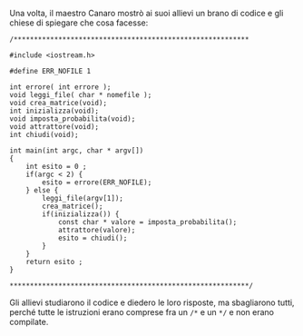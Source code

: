 Una volta, il maestro Canaro mostrò ai suoi allievi un brano di codice e gli chiese di spiegare che cosa facesse:

```
/**********************************************************
 
#include <iostream.h>

#define ERR_NOFILE 1

int errore( int errore );
void leggi_file( char * nomefile );
void crea_matrice(void);
int inizializza(void);
void imposta_probabilita(void);
void attrattore(void);
int chiudi(void);

int main(int argc, char * argv[])
{
    int esito = 0 ;
    if(argc < 2) {
        esito = errore(ERR_NOFILE);
    } else {
        leggi_file(argv[1]);
        crea_matrice();
        if(inizializza()) {
            const char * valore = imposta_probabilita();
            attrattore(valore);
            esito = chiudi();
        }
    }
    return esito ;
}

***********************************************************/
```

Gli allievi studiarono il codice e diedero le loro risposte, ma sbagliarono tutti, perché tutte le istruzioni erano comprese fra un `/*` e un `*/` e non erano compilate.
